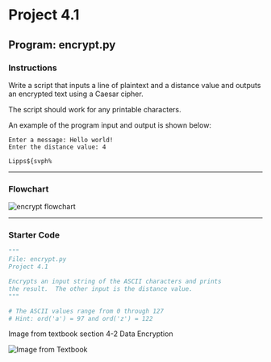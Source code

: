 # Project 4.1

## Program: encrypt.py

### Instructions

Write a script that inputs a line of plaintext and a distance value and outputs an encrypted text using a Caesar cipher.

The script should work for any printable characters.

An example of the program input and output is shown below:

```text
Enter a message: Hello world!
Enter the distance value: 4

Lipps${svph%
```

---

### Flowchart

![encrypt flowchart](encrypt.flowchart.svg)

---

### Starter Code

```python
"""
File: encrypt.py
Project 4.1

Encrypts an input string of the ASCII characters and prints
the result.  The other input is the distance value.
"""

# The ASCII values range from 0 through 127
# Hint: ord('a') = 97 and ord('z') = 122

```

Image from textbook section 4-2 Data Encryption

![Image from Textbook](60092_c4_unfig108a-t3.png)
